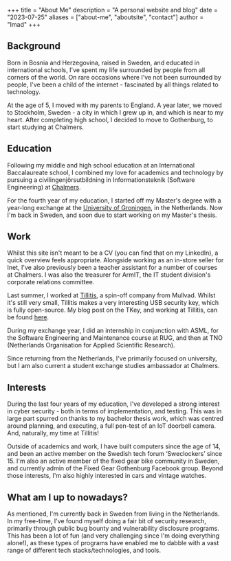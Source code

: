 +++
title = "About Me"
description = "A personal website and blog"
date = "2023-07-25"
aliases = ["about-me", "aboutsite", "contact"]
author = "Imad"
+++

## Background

Born in Bosnia and Herzegovina, raised in Sweden, and educated in international schools, I've spent my life surrounded by people from all corners of the world. On rare occasions where I’ve not been surrounded by people, I've been a child of the internet - fascinated by all things related to technology.

At the age of 5, I moved with my parents to England. A year later, we moved to Stockholm, Sweden - a city in which I grew up in, and which is near to my heart. After completing high school, I decided to move to Gothenburg, to start studying at Chalmers.

## Education

Following my middle and high school education at an International Baccalaureate school, I combined my love for academics and technology by pursuing a civilingenjörsutbildning in Informationsteknik (Software Engineering) at [Chalmers](https://chalmers.se/en).

For the fourth year of my education, I started off my Master's degree with a year-long exchange at the [University of Groningen](https://www.rug.nl/), in the Netherlands. Now I'm back in Sweden, and soon due to start working on my Master's thesis.

## Work

Whilst this site isn't meant to be a CV (you can find that on my LinkedIn), a quick overview feels appropriate. Alongside working as an in-store seller for Inet, I've also previously been a teacher assistant for a number of courses at Chalmers. I was also the treasurer for ArmIT, the IT student division's corporate relations committee.

Last summer, I worked at [Tillitis](https://tillitis.se), a spin-off company from Mullvad. Whilst it's still very small, Tillitis makes a very interesting USB security key, which is fully open-source. My blog post on the TKey, and working at Tillitis, can be found [here](https://iknek.github.io/blog/time-at-tillitis/).

During my exchange year, I did an internship in conjunction with ASML, for the Software Engineering and Maintenance course at RUG, and then at TNO (Netherlands Organisation for Applied Scientific Research).

Since returning from the Netherlands, I've primarily focused on university, but I am also current a student exchange studies ambassador at Chalmers.

## Interests

During the last four years of my education, I've developed a strong interest in cyber security - both in terms of implementation, and testing. This was in large part spurred on thanks to my bachelor thesis work, which was centred around planning, and executing, a full pen-test of an IoT doorbell camera. And, naturally, my time at Tillitis!

Outside of academics and work, I have built computers since the age of 14, and been an active member on the Swedish tech forum ‘Sweclockers’ since 15. I'm also an active member of the fixed gear bike community in Sweden, and currently admin of the Fixed Gear Gothenburg Facebook group. Beyond those interests, I'm also highly interested in cars and vintage watches.

## What am I up to nowadays?

As mentioned, I'm currently back in Sweden from living in the Netherlands. In my free-time, I've found myself doing a fair bit of security research, primarily through public bug bounty and vulnerability disclosure programs. This has been a lot of fun (and very challenging since I'm doing everything alone!), as these types of programs have enabled me to dabble with a vast range of different tech stacks/technologies, and tools.
